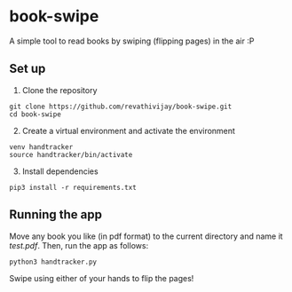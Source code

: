 # book-swipe

A simple tool to read books by swiping (flipping pages) in the air :P

## Set up

1. Clone the repository

```
git clone https://github.com/revathivijay/book-swipe.git
cd book-swipe
```

2. Create a virtual environment and activate the environment

```
venv handtracker
source handtracker/bin/activate
```

3. Install dependencies

```
pip3 install -r requirements.txt
```

## Running the app

Move any book you like (in pdf format) to the current directory and name it _test.pdf_. Then, run the app as follows:

```
python3 handtracker.py
```

Swipe using either of your hands to flip the pages!
